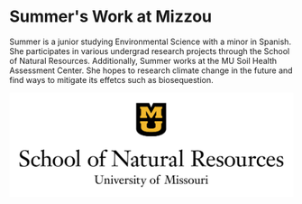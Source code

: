 <!DOCTYPE html>
<html>
<head>
  <title>Summer Fisher</title>
</head>
<body>

<h1>Summer's Work at Mizzou</h1>
<p>Summer is a junior studying Environmental Science with a minor in Spanish. She participates in various undergrad research projects through the School of Natural Resources. Additionally, Summer works at the MU Soil Health Assessment Center. She hopes to research climate change in the future and find ways to mitigate its effetcs such as biosequestion.</p>


</body>
</html>

![University of Missouri SNR](38585F3A-B9BC-42E9-8041-AF0D5C92F43C.png "University of Missouri SNR")
